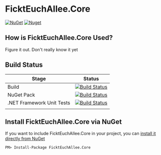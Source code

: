 # FicktEuchAllee.Core

[![NuGet](https://img.shields.io/nuget/v/FicktEuchAllee.Core.svg?style=flat-square)](https://www.nuget.org/packages/FicktEuchAllee.Core)
[![Nuget](https://img.shields.io/nuget/dt/FicktEuchAllee.Core)](https://www.nuget.org/packages/FicktEuchAllee.Core)

## How is FicktEuchAllee.Core Used?

Figure it out. Don't really know it yet

## Build Status

| Stage                     | Status                                                                                                                                                                                                                                                                                                 |
| ------------------------- | ------------------------------------------------------------------------------------------------------------------------------------------------------------------------------------------------------------------------------------------------------------------------------------------------------ |
| Build                     | [![Build Status](https://dev.azure.com/gwittr/FicktEuchAllee.Core/_apis/build/status%2FRELEASE-Pipeline?branchName=master&stageName=%F0%9F%9A%A7%20Build&jobName=Build%20with%20.NET%20Core%20SDK)](https://dev.azure.com/gwittr/FicktEuchAllee.Core/_build/latest?definitionId=15&branchName=master)  |
| NuGet Pack                | [![Build Status](https://dev.azure.com/gwittr/FicktEuchAllee.Core/_apis/build/status%2FRELEASE-Pipeline?branchName=master&stageName=%F0%9F%93%A4%20Publish%20artifacts&jobName=Publish%20artifacts)](https://dev.azure.com/gwittr/FicktEuchAllee.Core/_build/latest?definitionId=15&branchName=master) |
| .NET Framework Unit Tests | [![Build Status](https://dev.azure.com/gwittr/FicktEuchAllee.Core/_apis/build/status%2FRELEASE-Pipeline?branchName=master&stageName=%F0%9F%A7%AA%20Test&jobName=Run%20test)](https://dev.azure.com/gwittr/FicktEuchAllee.Core/_build/latest?definitionId=15&branchName=master)                         |
|  |

## Install FicktEuchAllee.Core via NuGet

If you want to include FicktEuchAllee.Core in your project, you can [install it directly from NuGet](https://www.nuget.org/packages/FicktEuchAllee.Core/)

```
PM> Install-Package FicktEuchAllee.Core
```

